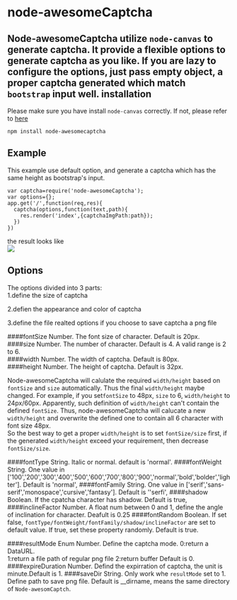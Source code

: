 node-awesomeCaptcha
============================
Node-awesomeCaptcha utilize `node-canvas` to generate captcha. It provide a flexible options to generate captcha as you like. If you are lazy to configure the options, just pass empty object, a proper captcha generated  which match `bootstrap` input well. 
installation
------------------
Please make sure you have install `node-canvas` correctly. If not, please refer to [here](https://github.com/Automattic/node-canvas/wiki/_pages)  

    npm install node-awesomecaptcha
    
Example
-------------------
This example use default option, and generate a captcha which has the same height as bootstrap's input.

    var captcha=require('node-awesomeCaptcha');
    var options={};
    app.get('/',function(req,res){
      captcha(options,function(text,path){
        res.render('index',{captchaImgPath:path});
      })
    })
the result looks like   
![](https://github.com/zwzw911/node-awesomeCaptcha/blob/master/img/1434775573219.png)  

Options
----------------
The options divided into 3 parts:  
1.define the size of captcha 

2.defien the appearance and color of captcha  

3.define the file realted options if you choose to save captcha a png file  

####fontSize
Number. The font size of character. Default is 20px.  
####size 
Number. The number of character. Default is 4. A valid range is 2 to 6.  
####width
Number. The width of captcha. Default is 80px.  
####height
Number. The height of captcha. Default is 32px.  
  
Node-awesomeCaptcha will calulate the required   `width/height`   based on `fontSize` and `size` automatically. Thus the final `width/height` maybe changed. For example, if you set`fontSize` to 48px, `size` to 6, `width/height` to 24px/60px. Apparently, such definition of `width/height` can't contain the defined `fontSize`. Thus, node-awesomeCaptcha will calucate a new `width/height` and overwrite the defined one to contain all 6 character with font size 48px.  
So the best way to get a proper `width/height` is to set `fontSize/size` first, if the generated `width/height` exceed your requirement, then decrease  `fontSize/size`.  
  

####fontType
String. Italic or normal. default is 'normal'.
####fontWeight
String. One value in ['100','200','300','400','500','600','700','800','900','normal','bold','bolder','lighter']. Default is 'normal',
####fontFamily
String. One value in ['serif','sans-serif','monospace','cursive','fantasy']. Default is ''serfi',
####shadow
Boolean. If the cpatcha character has shadow. Default is true,
####inclineFactor
Number. A float num between 0 and 1, define the angle of inclination for character. Deafult is 0.25
####fontRandom
Boolean. If set false, `fontType/fontWeight/fontFamily/shadow/inclineFactor` are set to default value. If true, set these property randomly. Default is true.

####resultMode
Enum Number. Define the captcha mode. 
0:return a DataURL.  
1:return a file path of regular png file
2:return buffer
Default is 0.
####expireDuration
Number. Defind the expirration of captcha, the unit is minute.Default is 1.
####saveDir
String. Only work whe `resultMode` set to 1. Define path to save png file. Default is __dirname, means the same directory of `Node-awesomCaptch`.
